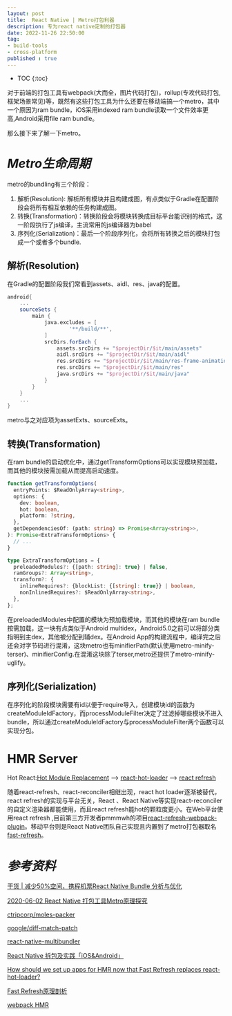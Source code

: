 ```yaml
---
layout: post
title:  React Native | Metro打包利器
description: 专为react native定制的打包器
date: 2022-11-26 22:50:00
tag:
- build-tools
- cross-platform
published : true 
---
```

* TOC
{:toc}

对于前端的打包工具有webpack(大而全，图片代码打包)，rollup(专攻代码打包,框架场景常见)等，既然有这些打包工具为什么还要在移动端搞一个metro，其中一个原因为ram bundle，iOS采用indexed ram bundle读取一个文件效率更高,Android采用file ram bundle。

那么接下来了解一下metro。

# *Metro生命周期*
metro的bundling有三个阶段：
1. 解析(Resolution): 解析所有模块并且构建成图，有点类似于Gradle在配置阶段会将所有相互依赖的任务构建成图。
2. 转换(Transformation)：转换阶段会将模块转换成目标平台能识别的格式，这一阶段执行了js编译，主流常用的js编译器为babel
3. 序列化(Serialization)：最后一个阶段序列化，会将所有转换之后的模块打包成一个或者多个bundle.

## 解析(Resolution)
在Gradle的配置阶段我们常看到assets、aidl、res、java的配置。
```gradle
android{
    ...
    sourceSets {
        main {
            java.excludes = [
                    '**/build/**',
            ]
            srcDirs.forEach {
                assets.srcDirs += "$projectDir/$it/main/assets"
                aidl.srcDirs += "$projectDir/$it/main/aidl"
                res.srcDirs += "$projectDir/$it/main/res-frame-animation"
                res.srcDirs += "$projectDir/$it/main/res"
                java.srcDirs += "$projectDir/$it/main/java"
            }
        }
    }
    ...
}
```
metro与之对应项为assetExts、sourceExts。


## 转换(Transformation)
在ram bundle的启动优化中，通过getTransformOptions可以实现模块预加载，而其他的模块按需加载从而提高启动速度。

```typescript
function getTransformOptions(
  entryPoints: $ReadOnlyArray<string>,
  options: {
    dev: boolean,
    hot: boolean,
    platform: ?string,
  },
  getDependenciesOf: (path: string) => Promise<Array<string>>,
): Promise<ExtraTransformOptions> {
  // ...
}

type ExtraTransformOptions = {
  preloadedModules?: {[path: string]: true} | false,
  ramGroups?: Array<string>,
  transform?: {
    inlineRequires?: {blockList: {[string]: true}} | boolean,
    nonInlinedRequires?: $ReadOnlyArray<string>,
  },
};
```
在preloadedModules中配置的模块为预加载模块，而其他的模块在ram bundle按需加载，这一块有点类似于Android multidex，Android5.0之前可以将部分类指明到主dex，其他被分配到辅dex。在Android App的构建流程中，编译完之后还会对字节码进行混淆，这块metro也有minifierPath(默认使用metro-minify-terser)、minifierConfig.在混淆这块除了terser,metro还提供了metro-minify-uglify。


## 序列化(Serialization)
在序列化的阶段模块需要有id以便于require导入，创建模块id的函数为createModuleIdFactory，而processModuleFilter决定了过滤掉哪些模块不进入bundle，所以通过createModuleIdFactory与processModuleFilter两个函数可以实现分包。


# HMR Server

Hot React:[Hot Module Replacement](https://webpack.js.org/guides/hot-module-replacement/) --> [react-hot-loader](https://github.com/gaearon/react-hot-loader) --> [react refresh](https://github.com/facebook/react/tree/main/packages/react-refresh)

随着react-refresh、react-reconciler相继出现，react hot loader逐渐被替代，react refresh的实现与平台无关，React 、React Native等实现react-reconciler的自定义渲染器都能使用，而且react refresh能hot的颗粒度更小。在Web平台使用react refresh ,目前第三方开发者pmmmwh的项目[react-refresh-webpack-plugin](https://github.com/pmmmwh/react-refresh-webpack-plugin)。移动平台则是React Native团队自己实现且内置到了metro打包器取名[fast-refresh](https://reactnative.cn/docs/fast-refresh)。


# *参考资料*
[干货 | 减少50%空间，携程机票React Native Bundle 分析与优化](https://mp.weixin.qq.com/s/aajdqmpCLKvGaokL4Qp1tg)

[2020-06-02 React Native 打包工具Metro原理探究](https://www.jianshu.com/p/b02f719d6107)

[ctripcorp/moles-packer](https://github.com/ctripcorp/moles-packer)

[google/diff-match-patch](https://github.com/google/diff-match-patch)

[react-native-multibundler](https://github.com/smallnew/react-native-multibundler)

[React Native 拆包及实践「iOS&Android」](https://juejin.cn/post/6844903855805693965#heading-4)

[How should we set up apps for HMR now that Fast Refresh replaces react-hot-loader?](https://github.com/facebook/react/issues/16604)

[Fast Refresh原理剖析](http://www.ayqy.net/blog/fast-refresh-under-the-hood/)

[webpack HMR](http://www.ayqy.net/blog/hot-module-replacement/)
